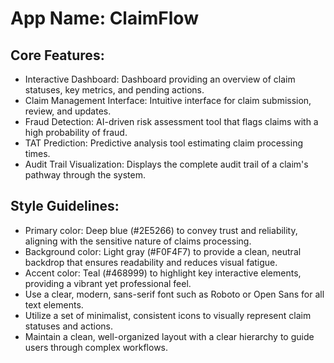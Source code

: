 # **App Name**: ClaimFlow

## Core Features:

- Interactive Dashboard: Dashboard providing an overview of claim statuses, key metrics, and pending actions.
- Claim Management Interface: Intuitive interface for claim submission, review, and updates.
- Fraud Detection: AI-driven risk assessment tool that flags claims with a high probability of fraud.
- TAT Prediction: Predictive analysis tool estimating claim processing times.
- Audit Trail Visualization: Displays the complete audit trail of a claim's pathway through the system.

## Style Guidelines:

- Primary color: Deep blue (#2E5266) to convey trust and reliability, aligning with the sensitive nature of claims processing.
- Background color: Light gray (#F0F4F7) to provide a clean, neutral backdrop that ensures readability and reduces visual fatigue.
- Accent color: Teal (#468999) to highlight key interactive elements, providing a vibrant yet professional feel. 
- Use a clear, modern, sans-serif font such as Roboto or Open Sans for all text elements.
- Utilize a set of minimalist, consistent icons to visually represent claim statuses and actions.
- Maintain a clean, well-organized layout with a clear hierarchy to guide users through complex workflows.